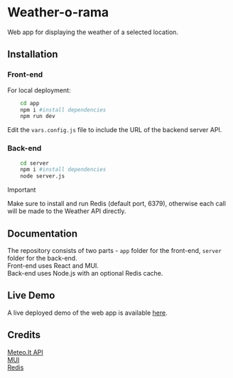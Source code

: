 # Weather-o-rama

Web app for displaying the weather of a selected location.

## Installation

### Front-end
For local deployment:

```bash
    cd app
    npm i #install dependencies
    npm run dev
```
Edit the `vars.config.js` file to include the URL of the backend server API.

### Back-end
```bash
    cd server
    npm i #install dependencies
    node server.js
```
> [!IMPORTANT]
> Make sure to install and run Redis (default port, 6379), otherwise each call will be made to the Weather API directly.

## Documentation

The repository consists of two parts - `app` folder for the front-end, `server` folder for the back-end.<br />
Front-end uses React and MUI. <br />
Back-end uses Node.js with an optional Redis cache.

## Live Demo

A live deployed demo of the web app is available [here](https://master.d271k9fcuj72ht.amplifyapp.com/).

## Credits

[Meteo.lt API](https://api.meteo.lt/)<br />
[MUI](https://mui.com)<br />
[Redis](https://github.com/redis/node-redis)
